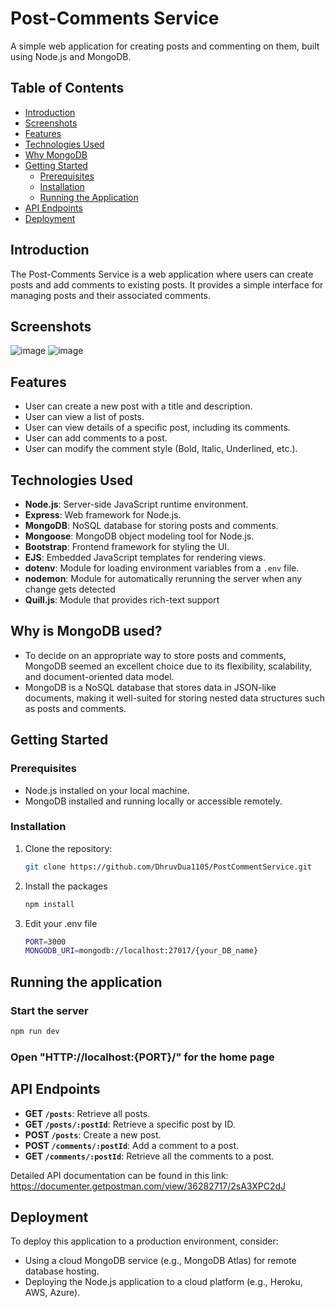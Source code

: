 # Post-Comments Service

A simple web application for creating posts and commenting on them, built using Node.js and MongoDB.

## Table of Contents

- [Introduction](#introduction)
- [Screenshots](#screenshots)
- [Features](#features)
- [Technologies Used](#technologies-used)
- [Why MongoDB](#whymongodb)
- [Getting Started](#getting-started)
  - [Prerequisites](#prerequisites)
  - [Installation](#installation)
  - [Running the Application](#running-the-application)
- [API Endpoints](#api-endpoints)
- [Deployment](#deployment)

## Introduction

The Post-Comments Service is a web application where users can create posts and add comments to existing posts. It provides a simple interface for managing posts and their associated comments.

## Screenshots

![image](https://github.com/DhruvDua1105/PostCommentService/assets/86777191/7ba124a5-ca10-419b-bc79-31d1b96a2539)
![image](https://github.com/DhruvDua1105/PostCommentService/assets/86777191/7e2ae2fa-e291-4b60-8b27-7a5d829fbd33)


## Features

- User can create a new post with a title and description.
- User can view a list of posts.
- User can view details of a specific post, including its comments.
- User can add comments to a post.
- User can modify the comment style (Bold, Italic, Underlined, etc.).

## Technologies Used

- **Node.js**: Server-side JavaScript runtime environment.
- **Express**: Web framework for Node.js.
- **MongoDB**: NoSQL database for storing posts and comments.
- **Mongoose**: MongoDB object modeling tool for Node.js.
- **Bootstrap**: Frontend framework for styling the UI.
- **EJS**: Embedded JavaScript templates for rendering views.
- **dotenv**: Module for loading environment variables from a `.env` file.
- **nodemon**: Module for automatically rerunning the server when any change gets detected
- **Quill.js**: Module that provides rich-text support

## Why is MongoDB used?

- To decide on an appropriate way to store posts and comments, MongoDB seemed an excellent choice due to its flexibility, scalability, and document-oriented data model.
- MongoDB is a NoSQL database that stores data in JSON-like documents, making it well-suited for storing nested data structures such as posts and comments.

## Getting Started

### Prerequisites

- Node.js installed on your local machine.
- MongoDB installed and running locally or accessible remotely.

### Installation

1. Clone the repository:

   ```bash
   git clone https://github.com/DhruvDua1105/PostCommentService.git

2. Install the packages
   
   ```bash
   npm install

3. Edit your .env file
   
   ```bash
   PORT=3000
   MONGODB_URI=mongodb://localhost:27017/{your_DB_name}

## Running the application

### Start the server

   ```bash
   npm run dev
   ```
### Open "HTTP://localhost:{PORT}/" for the home page 

## API Endpoints

- **GET `/posts`**: Retrieve all posts.
- **GET `/posts/:postId`**: Retrieve a specific post by ID.
- **POST `/posts`**: Create a new post.
- **POST `/comments/:postId`**: Add a comment to a post.
- **GET `/comments/:postId`**: Retrieve all the comments to a post.

Detailed API documentation can be found in this link:
https://documenter.getpostman.com/view/36282717/2sA3XPC2dJ

## Deployment

To deploy this application to a production environment, consider:

- Using a cloud MongoDB service (e.g., MongoDB Atlas) for remote database hosting.
- Deploying the Node.js application to a cloud platform (e.g., Heroku, AWS, Azure).

